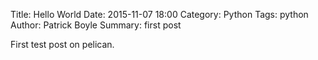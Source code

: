 Title: Hello World
Date: 2015-11-07 18:00
Category: Python
Tags: python
Author: Patrick Boyle
Summary: first post

First test post on pelican.